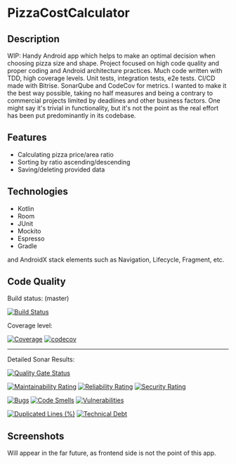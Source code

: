 # PizzaCostCalculator

## Description

WIP: Handy Android app which helps to make an optimal decision when choosing pizza size and shape.
Project focused on high code quality and proper coding and Android architecture practices. Much code
written with TDD, high coverage levels. Unit tests, integration tests, e2e tests. CI/CD made with
Bitrise. SonarQube and CodeCov for metrics. I wanted to make it the best way possible, taking no
half measures and being a contrary to commercial projects limited by deadlines and other business
factors. One might say it's trivial in functionality, but it's not the point as the real effort has
been put predominantly in its codebase.

## Features

- Calculating pizza price/area ratio
- Sorting by ratio ascending/descending
- Saving/deleting provided data

## Technologies

- Kotlin
- Room
- JUnit
- Mockito
- Espresso
- Gradle

and AndroidX stack elements such as Navigation, Lifecycle, Fragment, etc.

## Code Quality

Build status: (master)

[![Build Status](https://app.bitrise.io/app/6f9a6bc156cb80c7/status.svg?token=V3MuyNfqVnFfMHyaE7G_Yg&branch=master)](https://app.bitrise.io/app/6f9a6bc156cb80c7)

Coverage level:

[![Coverage](https://sonarcloud.io/api/project_badges/measure?project=komidawi_PizzaCostCalculator&metric=coverage)](https://sonarcloud.io/dashboard?id=komidawi_PizzaCostCalculator)
[![codecov](https://codecov.io/gh/komidawi/PizzaCostCalculator/branch/master/graph/badge.svg)](https://codecov.io/gh/komidawi/PizzaCostCalculator)


---

Detailed Sonar Results:

[![Quality Gate Status](https://sonarcloud.io/api/project_badges/measure?project=komidawi_PizzaCostCalculator&metric=alert_status)](https://sonarcloud.io/dashboard?id=komidawi_PizzaCostCalculator)

[![Maintainability Rating](https://sonarcloud.io/api/project_badges/measure?project=komidawi_PizzaCostCalculator&metric=sqale_rating)](https://sonarcloud.io/dashboard?id=komidawi_PizzaCostCalculator)
[![Reliability Rating](https://sonarcloud.io/api/project_badges/measure?project=komidawi_PizzaCostCalculator&metric=reliability_rating)](https://sonarcloud.io/dashboard?id=komidawi_PizzaCostCalculator)
[![Security Rating](https://sonarcloud.io/api/project_badges/measure?project=komidawi_PizzaCostCalculator&metric=security_rating)](https://sonarcloud.io/dashboard?id=komidawi_PizzaCostCalculator)

[![Bugs](https://sonarcloud.io/api/project_badges/measure?project=komidawi_PizzaCostCalculator&metric=bugs)](https://sonarcloud.io/dashboard?id=komidawi_PizzaCostCalculator)
[![Code Smells](https://sonarcloud.io/api/project_badges/measure?project=komidawi_PizzaCostCalculator&metric=code_smells)](https://sonarcloud.io/dashboard?id=komidawi_PizzaCostCalculator)
[![Vulnerabilities](https://sonarcloud.io/api/project_badges/measure?project=komidawi_PizzaCostCalculator&metric=vulnerabilities)](https://sonarcloud.io/dashboard?id=komidawi_PizzaCostCalculator)

[![Duplicated Lines (%)](https://sonarcloud.io/api/project_badges/measure?project=komidawi_PizzaCostCalculator&metric=duplicated_lines_density)](https://sonarcloud.io/dashboard?id=komidawi_PizzaCostCalculator)
[![Technical Debt](https://sonarcloud.io/api/project_badges/measure?project=komidawi_PizzaCostCalculator&metric=sqale_index)](https://sonarcloud.io/dashboard?id=komidawi_PizzaCostCalculator)

## Screenshots

Will appear in the far future, as frontend side is not the point of this app. 
